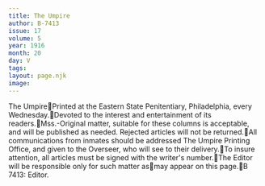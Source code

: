 ```yaml
---
title: The Umpire
author: B-7413
issue: 17
volume: 5
year: 1916
month: 20
day: V
tags:
layout: page.njk
image:
---
```

The UmpirePrinted at the Eastern State Penitentiary, Philadelphia, every Wednesday.Devoted to the interest and entertainment of its readers.Mss.-Original matter, suitable for these columns is acceptable, and will be published as needed. Rejected articles will not be returned.All communications from inmates should be addressed The Umpire Printing Office, and given to the Overseer, who will see to their delivery.To insure attention, all articles must be signed with the writer's number.The Editor will be responsible only for such matter asmay appear on this page.B 7413: Editor.
